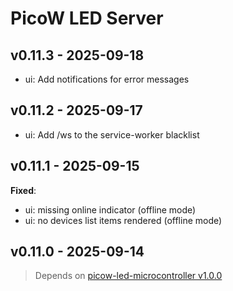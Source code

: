 # PicoW LED Server

## v0.11.3 - 2025-09-18

- ui: Add notifications for error messages

## v0.11.2 - 2025-09-17

- ui: Add /ws to the service-worker blacklist

## v0.11.1 - 2025-09-15

**Fixed**:

- ui: missing online indicator (offline mode)
- ui: no devices list items rendered (offline mode)

## v0.11.0 - 2025-09-14

> Depends on [picow-led-microcontroller v1.0.0](https://github.com/knackwurstking/picow-led-microcontroller#v1.0.0)
